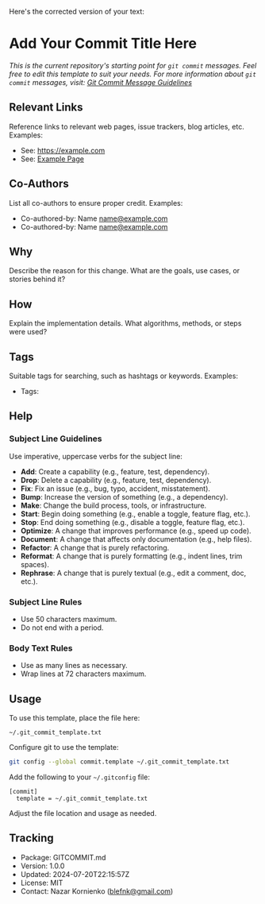 Here's the corrected version of your text:

# Add Your Commit Title Here

<!-- For those who are viewing the current markdown file using:
- VSCode: Press F1 or Cmd/Ctrl+Shift+P and enter ">Markdown: Open Preview". It is recommended to install the "markdownlint" and "Markdown All in One" extensions.
- GitHub: Does this .md file appear different from what you are used to seeing on GitHub? Ensure the URL does not end with "?plain=1". -->

*This is the current repository's starting point for `git commit` messages. Feel free to edit this template to suit your needs. For more information about `git commit` messages, visit: [Git Commit Message Guidelines](https://github.com/joelparkerhenderson/git_commit_message)*

## Relevant Links

Reference links to relevant web pages, issue trackers, blog articles, etc. Examples:

- See: <https://example.com>
- See: [Example Page](https://example.com)

## Co-Authors

List all co-authors to ensure proper credit. Examples:

- Co-authored-by: Name <name@example.com>
- Co-authored-by: Name <name@example.com>

## Why

Describe the reason for this change. What are the goals, use cases, or stories behind it?

## How

Explain the implementation details. What algorithms, methods, or steps were used?

## Tags

Suitable tags for searching, such as hashtags or keywords. Examples:

- Tags:

## Help

### Subject Line Guidelines

Use imperative, uppercase verbs for the subject line:

- **Add**: Create a capability (e.g., feature, test, dependency).
- **Drop**: Delete a capability (e.g., feature, test, dependency).
- **Fix**: Fix an issue (e.g., bug, typo, accident, misstatement).
- **Bump**: Increase the version of something (e.g., a dependency).
- **Make**: Change the build process, tools, or infrastructure.
- **Start**: Begin doing something (e.g., enable a toggle, feature flag, etc.).
- **Stop**: End doing something (e.g., disable a toggle, feature flag, etc.).
- **Optimize**: A change that improves performance (e.g., speed up code).
- **Document**: A change that affects only documentation (e.g., help files).
- **Refactor**: A change that is purely refactoring.
- **Reformat**: A change that is purely formatting (e.g., indent lines, trim spaces).
- **Rephrase**: A change that is purely textual (e.g., edit a comment, doc, etc.).

### Subject Line Rules

- Use 50 characters maximum.
- Do not end with a period.

### Body Text Rules

- Use as many lines as necessary.
- Wrap lines at 72 characters maximum.

## Usage

To use this template, place the file here:

```plaintext
~/.git_commit_template.txt
```

Configure git to use the template:

```bash
git config --global commit.template ~/.git_commit_template.txt
```

Add the following to your `~/.gitconfig` file:

```plaintext
[commit]
  template = ~/.git_commit_template.txt
```

Adjust the file location and usage as needed.

## Tracking

- Package: GITCOMMIT.md
- Version: 1.0.0
- Updated: 2024-07-20T22:15:57Z
- License: MIT
- Contact: Nazar Kornienko (<blefnk@gmail.com>)
